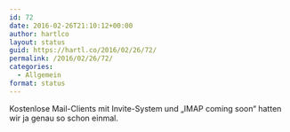 ```yaml
---
id: 72
date: 2016-02-26T21:10:12+00:00
author: hartlco
layout: status
guid: https://hartl.co/2016/02/26/72/
permalink: /2016/02/26/72/
categories:
  - Allgemein
format: status
---
```

Kostenlose Mail-Clients mit Invite-System und &#8222;IMAP coming soon&#8220; hatten wir ja genau so schon einmal.